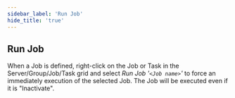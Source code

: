 ```yaml
---
sidebar_label: 'Run Job'
hide_title: 'true'
---
```


## Run Job

When a Job is defined, right-click on the Job or Task in the Server/Group/Job/Task grid and select *Run Job '`<Job name>`'* to force an immediately execution of the selected Job. The Job will be executed even if it is "Inactivate".

